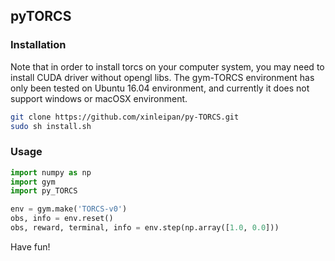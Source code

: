 ## pyTORCS

### Installation
Note that in order to install torcs on your computer system, you may need to 
install CUDA driver without opengl libs. The gym-TORCS environment
has only been tested on Ubuntu 16.04 environment, and currently it does not
support windows or macOSX environment. 

```bash
git clone https://github.com/xinleipan/py-TORCS.git
sudo sh install.sh
```

### Usage
```python
import numpy as np
import gym
import py_TORCS

env = gym.make('TORCS-v0')
obs, info = env.reset()
obs, reward, terminal, info = env.step(np.array([1.0, 0.0]))
```

Have fun!